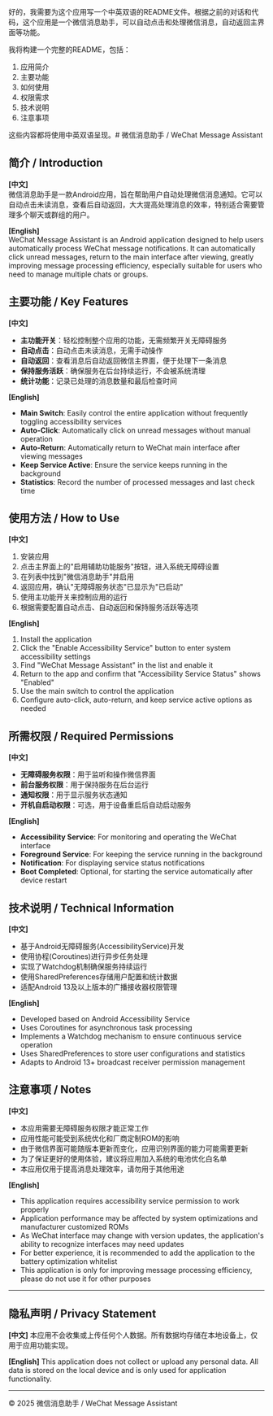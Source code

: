 <think>好的，我需要为这个应用写一个中英双语的README文件。根据之前的对话和代码，这个应用是一个微信消息助手，可以自动点击和处理微信消息，自动返回主界面等功能。

我将构建一个完整的README，包括：
1. 应用简介
2. 主要功能
3. 如何使用
4. 权限需求
5. 技术说明
6. 注意事项

这些内容都将使用中英双语呈现。</think># 微信消息助手 / WeChat Message Assistant

## 简介 / Introduction

**[中文]**  
微信消息助手是一款Android应用，旨在帮助用户自动处理微信消息通知。它可以自动点击未读消息，查看后自动返回，大大提高处理消息的效率，特别适合需要管理多个聊天或群组的用户。

**[English]**  
WeChat Message Assistant is an Android application designed to help users automatically process WeChat message notifications. It can automatically click unread messages, return to the main interface after viewing, greatly improving message processing efficiency, especially suitable for users who need to manage multiple chats or groups.

## 主要功能 / Key Features

**[中文]**
- **主功能开关**：轻松控制整个应用的功能，无需频繁开关无障碍服务
- **自动点击**：自动点击未读消息，无需手动操作
- **自动返回**：查看消息后自动返回微信主界面，便于处理下一条消息
- **保持服务活跃**：确保服务在后台持续运行，不会被系统清理
- **统计功能**：记录已处理的消息数量和最后检查时间

**[English]**
- **Main Switch**: Easily control the entire application without frequently toggling accessibility services
- **Auto-Click**: Automatically click on unread messages without manual operation
- **Auto-Return**: Automatically return to WeChat main interface after viewing messages
- **Keep Service Active**: Ensure the service keeps running in the background
- **Statistics**: Record the number of processed messages and last check time

## 使用方法 / How to Use

**[中文]**
1. 安装应用
2. 点击主界面上的"启用辅助功能服务"按钮，进入系统无障碍设置
3. 在列表中找到"微信消息助手"并启用
4. 返回应用，确认"无障碍服务状态"已显示为"已启动"
5. 使用主功能开关来控制应用的运行
6. 根据需要配置自动点击、自动返回和保持服务活跃等选项

**[English]**
1. Install the application
2. Click the "Enable Accessibility Service" button to enter system accessibility settings
3. Find "WeChat Message Assistant" in the list and enable it
4. Return to the app and confirm that "Accessibility Service Status" shows "Enabled"
5. Use the main switch to control the application
6. Configure auto-click, auto-return, and keep service active options as needed

## 所需权限 / Required Permissions

**[中文]**
- **无障碍服务权限**：用于监听和操作微信界面
- **前台服务权限**：用于保持服务在后台运行
- **通知权限**：用于显示服务状态通知
- **开机自启动权限**：可选，用于设备重启后自动启动服务

**[English]**
- **Accessibility Service**: For monitoring and operating the WeChat interface
- **Foreground Service**: For keeping the service running in the background
- **Notification**: For displaying service status notifications
- **Boot Completed**: Optional, for starting the service automatically after device restart

## 技术说明 / Technical Information

**[中文]**
- 基于Android无障碍服务(AccessibilityService)开发
- 使用协程(Coroutines)进行异步任务处理
- 实现了Watchdog机制确保服务持续运行
- 使用SharedPreferences存储用户配置和统计数据
- 适配Android 13及以上版本的广播接收器权限管理

**[English]**
- Developed based on Android Accessibility Service
- Uses Coroutines for asynchronous task processing
- Implements a Watchdog mechanism to ensure continuous service operation
- Uses SharedPreferences to store user configurations and statistics
- Adapts to Android 13+ broadcast receiver permission management

## 注意事项 / Notes

**[中文]**
- 本应用需要无障碍服务权限才能正常工作
- 应用性能可能受到系统优化和厂商定制ROM的影响
- 由于微信界面可能随版本更新而变化，应用识别界面的能力可能需要更新
- 为了保证更好的使用体验，建议将应用加入系统的电池优化白名单
- 本应用仅用于提高消息处理效率，请勿用于其他用途

**[English]**
- This application requires accessibility service permission to work properly
- Application performance may be affected by system optimizations and manufacturer customized ROMs
- As WeChat interface may change with version updates, the application's ability to recognize interfaces may need updates
- For better experience, it is recommended to add the application to the battery optimization whitelist
- This application is only for improving message processing efficiency, please do not use it for other purposes

---

## 隐私声明 / Privacy Statement

**[中文]**
本应用不会收集或上传任何个人数据。所有数据均存储在本地设备上，仅用于应用功能实现。

**[English]**
This application does not collect or upload any personal data. All data is stored on the local device and is only used for application functionality.

---

© 2025 微信消息助手 / WeChat Message Assistant
